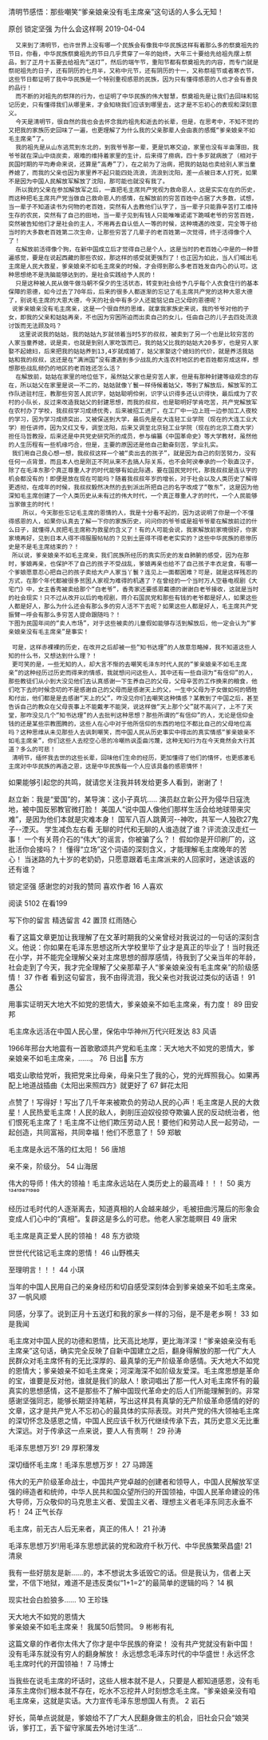 清明节感悟：那些嘲笑“爹亲娘亲没有毛主席亲”这句话的人多么无知！

原创 锁定坚强  为什么会这样啊  2019-04-04


      又来到了清明节，也许世界上没有哪一个民族会有像我中华民族这样有着那么多的祭奠祖先的节日，你看，中华民族祭奠祖先的节日几乎贯穿了一年的始终，大年三十要给先给祖先摆上祭品，到了正月十五要去给祖先“送灯”，然后的端午节，重阳节都有祭奠祖先的内容，而专门就是祭祀祖先的日子，还有阴历的七月半，又称中元节，还有阴历的十一，又称祭祖节或者寒衣节，这些节日都证明了我中华民族是一个特别重视感恩的民族，因为只有懂得感恩的人也才会有善良的品行！
      而不断的对祖先的祭拜的行为，也证明了中华民族的伟大智慧，祭奠祖先是让我们去回味和铭记历史，只有懂得我们从哪里来，才会知晓我们应该到哪里去，这才是不忘初心的表现和深刻意义。
      今天是清明节，很自然的我也会去怀念我的祖先和逝去的长辈，但是，在思考中，不知不觉的又把我的家族历史回味了一遍，也更理解了为什么我的父亲那辈人会由衷的感慨“爹亲娘亲不如毛主席亲”了。
      我的祖先是从山东逃荒到东北的，到我爷爷那一辈，更是饥寒交迫，家里也没有半亩薄田，我爷爷就在深山中烧炭卖，艰难的维持着家里的生计，后来得了痨病，四十多岁就病故了（相对于民国时期的平均寿命来说，还算是“高寿”了），在之前为了治病，把我的姑姑也卖给别人家当童养媳了，而我的父亲也因为家里养不起只能四处流浪，流浪到沈阳，差一点被日本人打死，如果不是因为中国人民解放军解放了沈阳，那可能也就没有我了。
      所以我的父亲在参加解放军之后，一直把毛主席共产党视为救命恩人，这是实实在在的历史，而这种把毛主席共产党当做自己救命恩人的感情，在解放前的穷苦百姓中占据了大多数，试想，当一辈子不知道读书为何物的老百姓，突然有人去教他们认字了，当一辈子只能靠辛苦打工维持生存的农民，突然有了自己的田地，当一辈子见到有钱人只能唯唯诺诺下跪喊老爷的穷苦百姓，突然被告知他们才是社会的主人，不用再去自认低人一等的时候，这种境遇的改变，完全等于给当时的大多数老百姓第二次生命，让那些穷苦了几辈子的老百姓第一次觉得，终于活得像个人了！
      在解放前活得像个狗，在新中国成立后才觉得自己是个人，这是当时的老百姓心中是的一种普遍感觉，要是在说起西藏的那些农奴，那这样的感受就更强烈了！也正因为如此，当人们喊出毛主席是人民大救星，爹亲娘亲不如毛主席亲的时候，才会得到那么多老百姓发自内心的认可。这种思想绝不是洗脑能够达到的，是社会实践给予人民的！
      只是这种被人民从做牛做马朝不保夕的生活状态，转变到社会给予几乎每个人衣食住行的基本保障的恩德，如今过去了70年后，后来的很多人都逐渐的忘记了毛主席共产党的这种大恩大德了，别说毛主席的大恩大德，今天的社会中有多少人还能铭记自己父母的恩德呢？    
     说爹亲娘亲没有毛主席亲，这是一个很自然的思维，就拿我家族史来说，我的爷爷对他的子女，即我的父亲和姑姑再亲，不也因为穷困所迫而出卖自己的女儿，任由自己的儿子去四处流浪讨饭而无法顾及吗？
       这里说说我的姑姑，我的姑姑九岁就领着当时5岁的叔叔，被卖到了另一个也是比较穷苦的人家当童养媳，说是卖，也就是到别人家吃饭而已，我的姑父比我的姑姑大20多岁，也是穷人家娶不起媳妇，后来把我的姑姑养到13,4岁就成婚了，姑父家娶这个媳妇的代价，就是养活我姑姑和我的叔叔，这还是在“满洲国”没有遭遇到多少战乱的大连农村地区的老百姓都穷成这样，想想那些战乱频仍的地区的老百姓还怎么活？
      在解放前，姑姑在家里的地位低下，虽然姑父家也是穷苦人家，但是有那种封建等级观念的存在，所以姑父在家里是说一不二的，姑姑就像丫鬟一样侍候着姑父，等到了解放后，解放军的工作队进驻村庄，教那些穷苦人民识字，姑姑聪明伶俐，识字认识得多还认识得快，最后成为了农村的小队长，反过来改造我姑父的封建思想，而我的叔叔，也是聪明好学肯吃苦，共产党解放军在农村办了学校，我叔叔学习成绩优秀，后来被招工进厂，在工厂中一边上班一边参加工人夜校的学习，因为学习成绩突出，又被保送到大学，最后先是在大连轻工业学院（现在的大连工业大学）担任讲师，因为又红又专，调至沈阳，后来又调至北京轻工业学院（现在的北京工商大学）担任马哲教授，后来还是中共党史研究所的成员，参与编纂《中国革命史》等大学教材，虽然他的人生历程有一些机缘巧合，但是，主要的原因还是他自己勤奋刻苦，学业扎实。
     我们用自己良心想一想，我叔叔这样一个被“卖出去的孩子”，就是因为自己的刻苦努力，没有任何一点背景，而且本人也是刚正不阿从来不去搞人际关系，也不会阿谀奉承的一个耿直汉子，除了在毛泽东那个真正尊重人才的时代能够有如此际遇，要在国民党时代，那我叔叔是连认字的机会都没有的！即便是放在现在可能吗？随着我叔叔年岁的增长，对于社会以及人类历史了解得更透彻，在成年的时候，我叔叔毅然决然的去到派出所把自己的名字改成了“敬东”，这是因为他深知毛主席创建了一个人类历史从未有过的伟大时代，一个真正尊重人才的时代，一个人民能够当家做主的时代！
        所以，今天那些忘记毛主席的恩情的人，我是十分看不起的，因为这说明了你是一个不懂得感恩的人，如果你认真去了解一下你的家族历史，问问你的爷爷或是祖爷爷辈在解放前过的什么日子，就懂得人民把毛主席称为救星的含义了！有的人可能会说，我家解放前家境很好，你家家境再好，见到日本人得不得服服帖帖的？见到土匪得不得老老实实的？这些中华民族的悲惨历史是不是毛主席结束的？！
     所以说，爹亲娘亲不如毛主席亲，我们民族所经历的真实历史的发自肺腑的感受，因为在那时，爹娘再亲，也保护不了自己的孩子不受战乱，爹娘再亲也给不了自己孩子丰衣足食，有哪一个爹娘愿意忍心把自己的孩子卖给大户人家当丫鬟？连见上一面都困难？可是，就是这样残忍的方式，在那个年代都被很多贫困人家视为难得的机遇了？在曾经的一个当时万人空巷电视剧《大宅门》中，女主香秀被卖给那个“白老爷”，香秀家还要感恩戴德的谢谢白老爷接收，这就是当时的社会现实！只不过从改开以后的电视剧，蒋介石国民党和那些有钱的老爷都是好人，如果这些人都是好人，那么为什么还会有那么多的穷人活不下去呢？如果这些人都是好人，毛主席共产党振臂一呼会有那么多穷苦人提命跟随吗？！
    下图为民国年间的“卖人市场”，对于这些被卖的儿童假如能够存活到解放后，他一定会认为“爹亲娘亲没有毛主席亲”是事实！

     可是，这样赤裸裸的历史，在改开之后却被一些“知书达理”的人故意忽略掉，我不知道这些人知的什么书，又想达到什么理？！
     更可笑的是，一些无知的人，却大言不惭的去嘲笑毛泽东时代人民的“爹亲娘亲不如毛主席亲”的这种经历过历史而得来的情感，我就想问问这些人，其中还有一些自诩为“有信仰”的人，那些教徒们从小到大没见他们去认真感谢一下生养自己的父母，父母辛苦的工作换来的粮食，他们吃下去的时候念叨的不是感谢自己的父母而是感谢天上的父，一生中父母为子女做如何的牺牲和付出，他们都是是去感谢“天上的父”，咋没见你们去嘲笑这种情感？某教到了中国之后，甚至告诉自己的教众在父母丧事上不能戴孝不能哭，说这样做“天上那个父”就不高兴了，上不了天堂，那咋没见几个“知书达理”的人去批判这种思想？那些所谓的“有信仰”的人，无论是信仰金钱的还是某些宗教图腾的，这些人在心中对于他所信仰的东西的地位不都比自己的父母地位高吗？这种思维从未见那些人去讽刺嘲笑，而中国人民从历史事实中得出的真实情感“爹亲娘亲不如毛主席亲”，你们这些人去挖空心思的冷嘲热讽歪曲污蔑，这种无知行为在今天竟然会大行其道？多么的可悲！
     清明节，缅怀我去世的这些长辈，回味他们生命的经历，更加懂得了他们的情怀，也更感激毛主席对中华民族的再造之恩，这是中华民族每一个人应该具备的感恩情怀！




如果能够引起您的共鸣，就请您关注我并转发给更多人看到，谢谢了！



赵立新：我是“爱国”的，某导演：这小子真坑.....
演员赵立新公开为侵华日寇洗地，被中国反邪教官微打脸！
美国人“说中国人像他们那样生活会给地球带来灾难”，是因为他们本就是灾难本身！
国军八百人跳黄河--神吹，共军一人独砍27鬼子--湮灭。
学生减负左右看
无聊的时代和无聊的人谁造就了谁？评流浪汉走红一事！
一个有关蒋介石的“伟大”的谣言，你被骗了么？！
假如你是开印刷厂的，这批活你会接吗？！
懂得“立场”这个词语的深刻含义，才能理解毛主席晚年的苦心！
当迷路的九十岁的老奶奶，只愿意跟着毛主席派来的人回家时，迷途该返的还有谁？

锁定坚强
感谢您的对我的赞同
喜欢作者
16 人喜欢

阅读 5102
 在看199

写下你的留言
精选留言
 42
置顶
红雨随心

 看了这篇文章更加让我理解了在文革时期我的父亲曾经对我说过的一句话的深刻含义。他说：你如果在毛泽东思想这所大学校里毕了业才是真正的毕业了！当时我还在小学，并不能完全理解父亲对主席思想的醇厚感情，待我到了父亲当年的年龄，社会走到了今天，我才完全理解了父亲那辈子人“爹亲娘亲没有毛主席亲”的阶级感情！
 37
作者
 看到这句留言，我不由得流泪，我父亲也对我说过类似的话语！
 91
愚公

 用事实证明天大地大不如党的恩情大，爹亲娘亲不如毛主席亲，有力度！
 89
田安邦

 毛主席永远活在中国人民心里，保佑中华神州万代兴旺发达
 83
风语

 1966年邢台大地震有一首歌歌颂共产党和毛主席：天大地大不如党的恩情大，爹亲娘亲不如毛主席亲，……。
 76
日出🌄 东方

 唱支山歌给党听，我把党来比母亲，母亲只生了我的心，党的光辉照我心。如果再配上地道战插曲《太阳出来照四方》就更好了
 67
鲜花太阳

 点赞了！写得好！写出了几千年来被欺负的劳动人民的心声！毛主席是人民的大救星！人民热爱毛主席！人民的敌人，剥削压迫奴役掠夺欺骗人民的反动统治者，他们恨死毛主席了！毛主席不让他们欺压劳动人民！要他们和劳动人民一起劳动，一起创造，共同富裕，共同幸福！他们不愿意了！
 59
郑敏

 毛主席是永远不落的红太阳！
 56
唐旭

 亲不亲，阶级分。
 54
山海居

 伟大的导师！伟大的领袖！毛主席永远站在人类历史上的最高峰！！！
 50
奥方¹³⁴¹⁹⁸⁷¹⁹⁸⁰

 经历过毛时代的人逐渐离去，知道真相的人会越来越少，毛被扭曲污蔑后的形象会变成人们心中的“真相”。复辟这是多么的可悲。他老人家怎能瞑目
 49
唐宋

 毛主席是真正爱人民的领袖！
 48
东方欲晓

 世世代代铭记毛主席的恩情！
 46
山野樵夫

 至理明言！！！
 44
小琪

 当年的中国人民用自己的亲身经历和切自感受深刻体会到爹亲娘亲不如毛主席亲。
 37
一帆风顺

 同感，分享了。说到正月十五送灯和我的家乡一样的习俗，是不是老乡啊！
 33
如是我闻

 毛主席对中国人民的功德和恩情，比天高比地厚，更比海洋深！“爹亲娘亲没有毛主席亲”这句话，确实完全反映了自新中国建立之后，翻身得解放的那一代广大人民群众对毛主席怀有的无比深厚的、最真挚的无产阶级革命感情。天大地大不如党的恩情大；爹亲娘亲不如毛主席亲；河深海深不如阶级友爱深。毛主席思想是革命的宝，谁要是反对他，谁就是我们的敌人！歌词唱出了那一代人对毛主席怀有的最真实的思想感情，这不是那些不了解中国现代革命史的后人们所能理解到的。非常感谢坚强同志，能够长期坚持笔耕，写出这样具有真挚的无产阶级革命感情的好的文章，这才是共产党人不忘初心的最具体的实际表现。对共产党的伟大领袖毛主席的深切怀念及感恩之情，中国人民应该千秋万代继续传承下去，其历史意义无比重大深远。对于传承这一点来说，要人人有责啊！
 29
孙涛

 毛泽东思想万岁!
 29
厚积薄发

 深切缅怀毛主席！毛泽东思想万岁！
 27
马蹄莲

 伟大的无产阶级革命战士，中国共产党卓越的创建者和领导人，中国人民解放军坚强的缔造者和统帅，中华人民共和国众望所归的开国领袖，中国人民革命建设的伟大导师，万众敬仰的马克思主义者、爱国主义者、理想主义者毛泽东同志永垂不朽！
 24
正气长存

 毛主席，前无古人后无来者，真正的伟人！
 21
孙涛

 毛泽东思想万岁!用毛泽东思想武装的党和政府千秋万代、中华民族繁荣昌盛!
 21
清泉

 我有一些好朋友是新......的，本不想说太多诋毁它的话。但是我认为，信者上天堂，不信下地狱，难道不是违反类似“1+1=2”的最简单的逻辑的吗？
 14
枫

 现实社会白脸狼多……
 10
王珍珠

 天大地大不如党的恩情大  
爹亲娘亲不如毛主席亲！
我属50后赞同。
 9
彬彬有礼

 这篇文章的作者你太伟大了你才是中华民族的脊梁！
没有共产党就没有新中国！没有毛泽东就没有穷人的翻身解放！
永远想念毛泽东时代的中华盛世！永远怀念毛主席时代的开国领袖！
 7
马博士

 当我些在说毛主席的坏话时，这些人根本就不是人，只要是人都知道感恩，没有毛泽东主席你们根本就不存在，吃水不忘挖井人时刻想念毛主席。“爹亲娘亲没有咱毛主席亲，这就是实话。大力宣传毛泽东思想国人有责。
 2
岩石

 好长，简单点说就是，爹娘给不了广大人民翻身做主的机会，旧社会只会“娘哭诉，爹打工，丢下留守家属去外地讨生活”…
